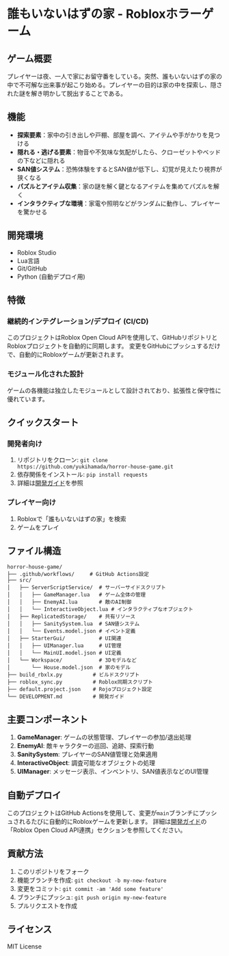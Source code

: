 # 誰もいないはずの家 - Robloxホラーゲーム

## ゲーム概要
プレイヤーは夜、一人で家にお留守番をしている。突然、誰もいないはずの家の中で不可解な出来事が起こり始める。プレイヤーの目的は家の中を探索し、隠された謎を解き明かして脱出することである。

## 機能
- **探索要素**：家中の引き出しや戸棚、部屋を調べ、アイテムや手がかりを見つける
- **隠れる・逃げる要素**：物音や不気味な気配がしたら、クローゼットやベッドの下などに隠れる
- **SAN値システム**：恐怖体験をするとSAN値が低下し、幻覚が見えたり視界が狭くなる
- **パズルとアイテム収集**：家の謎を解く鍵となるアイテムを集めてパズルを解く
- **インタラクティブな環境**：家電や照明などがランダムに動作し、プレイヤーを驚かせる

## 開発環境
- Roblox Studio
- Lua言語
- Git/GitHub
- Python (自動デプロイ用)

## 特徴

### 継続的インテグレーション/デプロイ (CI/CD)
このプロジェクトはRoblox Open Cloud APIを使用して、GitHubリポジトリとRobloxプロジェクトを自動的に同期します。
変更をGitHubにプッシュするだけで、自動的にRobloxゲームが更新されます。

### モジュール化された設計
ゲームの各機能は独立したモジュールとして設計されており、拡張性と保守性に優れています。

## クイックスタート

### 開発者向け
1. リポジトリをクローン: `git clone https://github.com/yukihamada/horror-house-game.git`
2. 依存関係をインストール: `pip install requests`
3. 詳細は[開発ガイド](DEVELOPMENT.md)を参照

### プレイヤー向け
1. Robloxで「誰もいないはずの家」を検索
2. ゲームをプレイ

## ファイル構造
```
horror-house-game/
├── .github/workflows/     # GitHub Actions設定
├── src/
│   ├── ServerScriptService/  # サーバーサイドスクリプト
│   │   ├── GameManager.lua   # ゲーム全体の管理
│   │   ├── EnemyAI.lua       # 敵のAI制御
│   │   └── InteractiveObject.lua # インタラクティブなオブジェクト
│   ├── ReplicatedStorage/    # 共有リソース
│   │   ├── SanitySystem.lua  # SAN値システム
│   │   └── Events.model.json # イベント定義
│   ├── StarterGui/           # UI関連
│   │   ├── UIManager.lua     # UI管理
│   │   └── MainUI.model.json # UI定義
│   └── Workspace/            # 3Dモデルなど
│       └── House.model.json  # 家のモデル
├── build_rbxlx.py          # ビルドスクリプト
├── roblox_sync.py          # Roblox同期スクリプト
├── default.project.json    # Rojoプロジェクト設定
└── DEVELOPMENT.md          # 開発ガイド
```

## 主要コンポーネント
1. **GameManager**: ゲームの状態管理、プレイヤーの参加/退出処理
2. **EnemyAI**: 敵キャラクターの巡回、追跡、探索行動
3. **SanitySystem**: プレイヤーのSAN値管理と効果適用
4. **InteractiveObject**: 調査可能なオブジェクトの処理
5. **UIManager**: メッセージ表示、インベントリ、SAN値表示などのUI管理

## 自動デプロイ
このプロジェクトはGitHub Actionsを使用して、変更が`main`ブランチにプッシュされるたびに自動的にRobloxゲームを更新します。
詳細は[開発ガイド](DEVELOPMENT.md)の「Roblox Open Cloud API連携」セクションを参照してください。

## 貢献方法
1. このリポジトリをフォーク
2. 機能ブランチを作成: `git checkout -b my-new-feature`
3. 変更をコミット: `git commit -am 'Add some feature'`
4. ブランチにプッシュ: `git push origin my-new-feature`
5. プルリクエストを作成

## ライセンス
MIT License